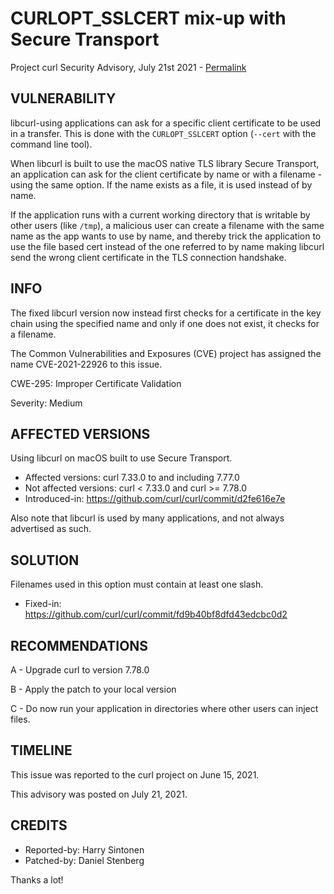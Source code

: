 CURLOPT_SSLCERT mix-up with Secure Transport
============================================

Project curl Security Advisory, July 21st 2021 -
[Permalink](https://curl.se/docs/CVE-2021-22926.html)

VULNERABILITY
-------------

libcurl-using applications can ask for a specific client certificate to be
used in a transfer. This is done with the `CURLOPT_SSLCERT` option (`--cert`
with the command line tool).

When libcurl is built to use the macOS native TLS library Secure Transport, an
application can ask for the client certificate by name or with a filename -
using the same option. If the name exists as a file, it is used instead of by
name.

If the application runs with a current working directory that is writable by
other users (like `/tmp`), a malicious user can create a filename with the
same name as the app wants to use by name, and thereby trick the application
to use the file based cert instead of the one referred to by name making
libcurl send the wrong client certificate in the TLS connection handshake.

INFO
----

The fixed libcurl version now instead first checks for a certificate in the
key chain using the specified name and only if one does not exist, it checks
for a filename.

The Common Vulnerabilities and Exposures (CVE) project has assigned the name
CVE-2021-22926 to this issue.

CWE-295: Improper Certificate Validation

Severity: Medium

AFFECTED VERSIONS
-----------------

Using libcurl on macOS built to use Secure Transport.

- Affected versions: curl 7.33.0 to and including 7.77.0
- Not affected versions: curl < 7.33.0 and curl >= 7.78.0
- Introduced-in: https://github.com/curl/curl/commit/d2fe616e7e

Also note that libcurl is used by many applications, and not always advertised
as such.

SOLUTION
------------

Filenames used in this option must contain at least one slash.

- Fixed-in: https://github.com/curl/curl/commit/fd9b40bf8dfd43edcbc0d2

RECOMMENDATIONS
--------------

 A - Upgrade curl to version 7.78.0

 B - Apply the patch to your local version
 
 C - Do now run your application in directories where other users can inject
     files.

TIMELINE
--------

This issue was reported to the curl project on June 15, 2021.

This advisory was posted on July 21, 2021.

CREDITS
-------

- Reported-by: Harry Sintonen
- Patched-by: Daniel Stenberg

Thanks a lot!
